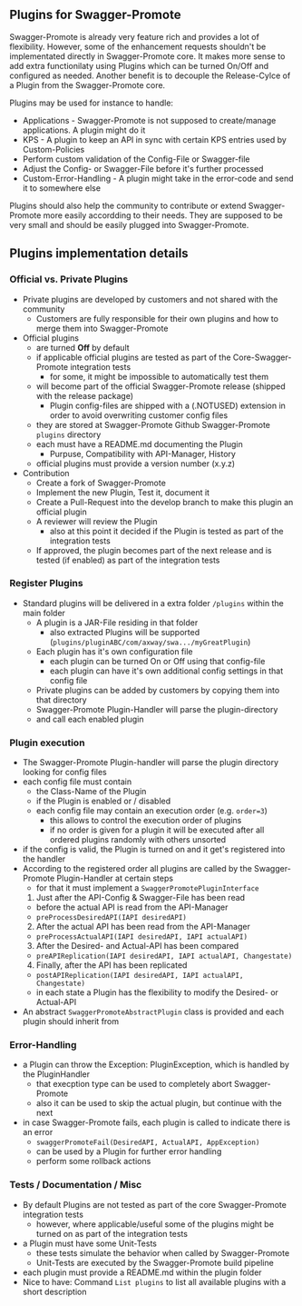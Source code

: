 ## Plugins for Swagger-Promote

Swagger-Promote is already very feature rich and provides a lot of flexibility. However, some of the enhancement requests
shouldn't be implementated directly in Swagger-Promote core. It makes more sense to add extra functionilaty using Plugins which can be turned On/Off and configured as needed.  Another benefit is to decouple the Release-Cylce of a Plugin from the Swagger-Promote core. 

Plugins may be used for instance to handle:
- Applications - Swagger-Promote is not supposed to create/manage applications. A plugin might do it
- KPS - A plugin to keep an API in sync with certain KPS entries used by Custom-Policies
- Perform custom validation of the Config-File or Swagger-file
- Adjust the Config- or Swagger-File before it's further processed
- Custom-Error-Handling - A plugin might take in the error-code and send it to somewhere else

Plugins should also help the community to contribute or extend Swagger-Promote more easily accordding to their needs. They are supposed to be very small and should be easily plugged into Swagger-Promote. 

## Plugins implementation details
### Official vs. Private Plugins
- Private plugins are developed by customers and not shared with the community
  - Customers are fully responsible for their own plugins and how to merge them into Swagger-Promote
- Official plugins 
  - are turned __Off__ by default
  - if applicable official plugins are tested as part of the Core-Swagger-Promote integration tests
    - for some, it might be impossible to automatically test them
  - will become part of the official Swagger-Promote release (shipped with the release package)
    - Plugin config-files are shipped with a (.NOTUSED) extension in order to avoid overwriting customer config files
  - they are stored at Swagger-Promote Github Swagger-Promote `plugins` directory
  - each must have a README.md documenting the Plugin
    - Purpuse, Compatibility with API-Manager, History
  - official plugins must provide a version number (x.y.z)
- Contribution
  - Create a fork of Swagger-Promote
  - Implement the new Plugin, Test it, document it
  - Create a Pull-Request into the develop branch to make this plugin an official plugin
  - A reviewer will review the Plugin
    - also at this point it decided if the Plugin is tested as part of the integration tests
  - If approved, the plugin becomes part of the next release and is tested (if enabled) as part of the integration tests

### Register Plugins
- Standard plugins will be delivered in a extra folder `/plugins` within the main folder
  - A plugin is a JAR-File residing in that folder
    - also extracted Plugins will be supported (`plugins/pluginABC/com/axway/swa.../myGreatPlugin`)
  - Each plugin has it's own configuration file
    - each plugin can be turned On or Off using that config-file
    - each plugin can have it's own additional config settings in that config file
  - Private plugins can be added by customers by copying them into that directory
  - Swagger-Promote Plugin-Handler will parse the plugin-directory
  - and call each enabled plugin

### Plugin execution
- The Swagger-Promote Plugin-handler will parse the plugin directory looking for config files
- each config file must contain
  - the Class-Name of the Plugin
  - if the Plugin is enabled or / disabled
  - each config file may contain an execution order (e.g. `order=3`)
    - this allows to control the execution order of plugins
    - if no order is given for a plugin it will be executed after all ordered plugins randomly with others unsorted
- if the config is valid, the Plugin is turned on and it get's registered into the handler
- According to the registered order all plugins are called by the Swagger-Promote Plugin-Handler at certain steps
  - for that it must implement a `SwaggerPromotePluginInterface`
  1. Just after the API-Config & Swagger-File has been read
    - before the actual API is read from the API-Manager
    - `preProcessDesiredAPI(IAPI desiredAPI)`
  2. After the actual API has been read from the API-Manager
    - `preProcessActualAPI(IAPI desiredAPI, IAPI actualAPI)`
  3. After the Desired- and Actual-API has been compared
    - `preAPIReplication(IAPI desiredAPI, IAPI actualAPI, Changestate)`
  4. Finally, after the API has been replicated
    - `postAPIReplication(IAPI desiredAPI, IAPI actualAPI, Changestate)`
  - in each state a Plugin has the flexibility to modify the Desired- or Actual-API
- An abstract `SwaggerPromoteAbstractPlugin` class is provided and each plugin should inherit from

### Error-Handling
- a Plugin can throw the Exception: PluginException, which is handled by the PluginHandler
  - that execption type can be used to completely abort Swagger-Promote
  - also it can be used to skip the actual plugin, but continue with the next
- in case Swagger-Promote fails, each plugin is called to indicate there is an error
  - `swaggerPromoteFail(DesiredAPI, ActualAPI, AppException)`
  - can be used by a Plugin for further error handling
  - perform some rollback actions

### Tests / Documentation / Misc
- By default Plugins are not tested as part of the core Swagger-Promote integration tests
  - however, where applicable/useful some of the plugins might be turned on as part of the integration tests
- a Plugin must have some Unit-Tests
  - these tests simulate the behavior when called by Swagger-Promote
  - Unit-Tests are executed by the Swagger-Promote build pipeline
- each plugin must provide a README.md within the plugin folder
- Nice to have: Command `List plugins` to list all available plugins with a short description
